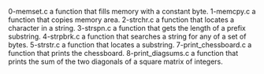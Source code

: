 0-memset.c a function that fills memory with a constant byte.
1-memcpy.c  a function that copies memory area.
2-strchr.c  a function that locates a character in a string.
3-strspn.c  a function that gets the length of a prefix substring.
4-strpbrk.c a function that searches a string for any of a set of bytes.
5-strstr.c a function that locates a substring.
7-print_chessboard.c a function that prints the chessboard.
8-print_diagsums.c a function that prints the sum of the two diagonals of a square matrix of integers.
